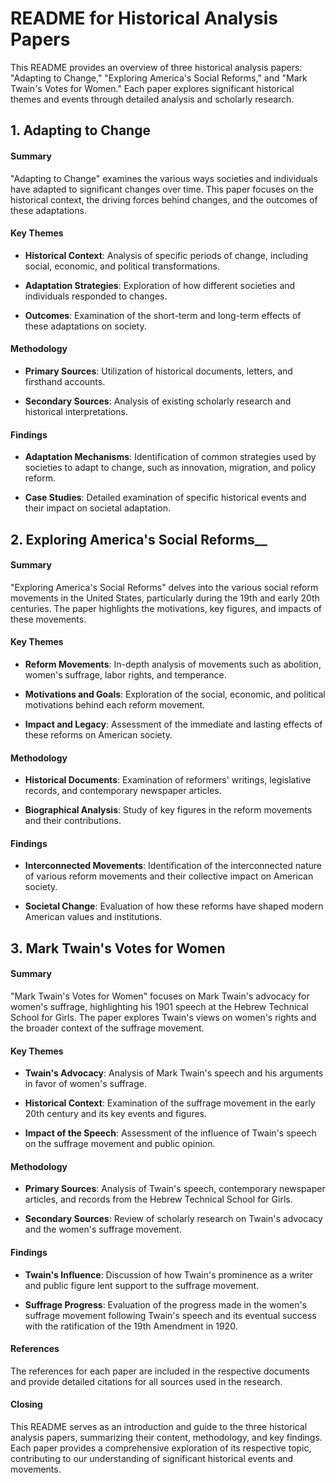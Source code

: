 # README for Historical Analysis Papers

This README provides an overview of three historical analysis papers: "Adapting to Change," "Exploring America's Social Reforms," and "Mark Twain's Votes for Women." Each paper explores significant historical themes and events through detailed analysis and scholarly research.

## 1. Adapting to Change

#### Summary

"Adapting to Change" examines the various ways societies and individuals have adapted to significant changes over time. This paper focuses on the historical context, the driving forces behind changes, and the outcomes of these adaptations.

#### Key Themes

- **Historical Context**: Analysis of specific periods of change, including social, economic, and political transformations.

- **Adaptation Strategies**: Exploration of how different societies and individuals responded to changes.

- **Outcomes**: Examination of the short-term and long-term effects of these adaptations on society.

#### Methodology

- **Primary Sources**: Utilization of historical documents, letters, and firsthand accounts.

- **Secondary Sources**: Analysis of existing scholarly research and historical interpretations.

#### Findings

- **Adaptation Mechanisms**: Identification of common strategies used by societies to adapt to change, such as innovation, migration, and policy reform.

- **Case Studies**: Detailed examination of specific historical events and their impact on societal adaptation.

## 2. Exploring America's Social Reforms\_\_

#### Summary

"Exploring America's Social Reforms" delves into the various social reform movements in the United States, particularly during the 19th and early 20th centuries. The paper highlights the motivations, key figures, and impacts of these movements.

#### Key Themes

- **Reform Movements**: In-depth analysis of movements such as abolition, women's suffrage, labor rights, and temperance.

- **Motivations and Goals**: Exploration of the social, economic, and political motivations behind each reform movement.

- **Impact and Legacy**: Assessment of the immediate and lasting effects of these reforms on American society.

#### Methodology

- **Historical Documents**: Examination of reformers' writings, legislative records, and contemporary newspaper articles.

- **Biographical Analysis**: Study of key figures in the reform movements and their contributions.

#### Findings

- **Interconnected Movements**: Identification of the interconnected nature of various reform movements and their collective impact on American society.

- **Societal Change**: Evaluation of how these reforms have shaped modern American values and institutions.

## 3. Mark Twain's Votes for Women

#### Summary

"Mark Twain's Votes for Women" focuses on Mark Twain's advocacy for women's suffrage, highlighting his 1901 speech at the Hebrew Technical School for Girls. The paper explores Twain's views on women's rights and the broader context of the suffrage movement.

#### Key Themes

- **Twain's Advocacy**: Analysis of Mark Twain's speech and his arguments in favor of women's suffrage.

- **Historical Context**: Examination of the suffrage movement in the early 20th century and its key events and figures.

- **Impact of the Speech**: Assessment of the influence of Twain's speech on the suffrage movement and public opinion.

#### Methodology

- **Primary Sources**: Analysis of Twain's speech, contemporary newspaper articles, and records from the Hebrew Technical School for Girls.

- **Secondary Sources**: Review of scholarly research on Twain's advocacy and the women's suffrage movement.

#### Findings

- **Twain's Influence**: Discussion of how Twain's prominence as a writer and public figure lent support to the suffrage movement.

- **Suffrage Progress**: Evaluation of the progress made in the women's suffrage movement following Twain's speech and its eventual success with the ratification of the 19th Amendment in 1920.

#### References

The references for each paper are included in the respective documents and provide detailed citations for all sources used in the research.

#### Closing

This README serves as an introduction and guide to the three historical analysis papers, summarizing their content, methodology, and key findings. Each paper provides a comprehensive exploration of its respective topic, contributing to our understanding of significant historical events and movements.
